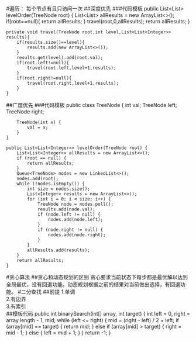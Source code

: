 #遍历： 
每个节点有且只访问一次
##深度优先
###代码模板
	public List<List<Integer>> levelOrder(TreeNode root) {
        List<List<Integer>> allResults = new ArrayList<>();
        if(root==null){
            return allResults;
        }
        travel(root,0,allResults);
        return allResults;
    }


    private void travel(TreeNode root,int level,List<List<Integer>> results){
        if(results.size()==level){
            results.add(new ArrayList<>());
        }
        results.get(level).add(root.val);
        if(root.left!=null){
            travel(root.left,level+1,results);
        }
        if(root.right!=null){
            travel(root.right,level+1,results);
        }
    }

##广度优先 
###代码模板
	public class TreeNode {
    	int val;
    	TreeNode left;
    	TreeNode right;
	
    	TreeNode(int x) {
        	val = x;
    	}
	}

	public List<List<Integer>> levelOrder(TreeNode root) {
    	List<List<Integer>> allResults = new ArrayList<>();
    	if (root == null) {
        	return allResults;
	    }
    	Queue<TreeNode> nodes = new LinkedList<>();
    	nodes.add(root);
    	while (!nodes.isEmpty()) {
        	int size = nodes.size();
        	List<Integer> results = new ArrayList<>();
        	for (int i = 0; i < size; i++) {
            	TreeNode node = nodes.poll();
            	results.add(node.val);
            	if (node.left != null) {
                	nodes.add(node.left);
            	}
            	if (node.right != null) {
                	nodes.add(node.right);
            	}
        	}
        	allResults.add(results);
    	}
    	return allResults;
	}

#贪心算法
##贪心和动态规划的区别
贪心要求当前状态下每步都是最优解以达到全局最优，没有回退功能。动态规划根据之前的结果对当前做出选择，有回退功能。
#二分查找
##前提
1.单调  
2.有边界  
3.有索引  
##模板代码
	public int binarySearch(int[] array, int target) {
    	int left = 0, right = array.length - 1, mid;
    	while (left <= right) {
        	mid = (right - left) / 2 + left;
			if (array[mid] == target) {
            	return mid;
        	} else if (array[mid] > target) {
            	right = mid - 1;
        	} else {
            	left = mid + 1;
        	}
      	}
    	return -1;
	}
